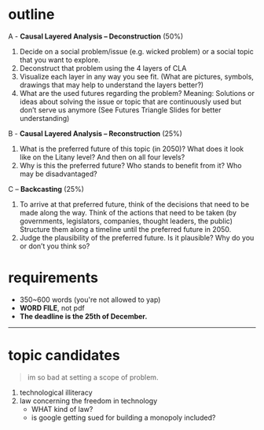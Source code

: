 # outline

A - **Causal Layered Analysis – Deconstruction** (50%)
1. Decide on a social problem/issue (e.g. wicked problem) or a social topic that you want to explore.
2. Deconstruct that problem using the 4 layers of CLA 
3. Visualize each layer in any way you see fit. (What are pictures, symbols, drawings that may help to understand the layers better?)
4. What are the used futures regarding the problem? Meaning: Solutions or ideas about solving the issue or topic that are continuously used but don’t serve us anymore (See Futures Triangle Slides for better understanding)

B - **Causal Layered Analysis – Reconstruction** (25%)
1. What is the preferred future of this topic (in 2050)? What does it look like on the Litany level? And then on all four levels?
2. Why is this the preferred future? Who stands to benefit from it? Who may be disadvantaged?

C – **Backcasting** (25%)
1. To arrive at that preferred future, think of the decisions that need to be made along the way. Think of the actions that need to be taken (by governments, legislators, companies, thought leaders, the public) Structure them along a timeline until the preferred future in 2050.
2. Judge the plausibility of the preferred future. Is it plausible? Why do you or don’t you think so?

# requirements

- 350~600 words (you're not allowed to yap)
- **WORD FILE**, not pdf
- **The deadline is the 25th of December.**
---

# topic candidates

> im so bad at setting a scope of problem.

1. technological illiteracy
2. law concerning the freedom in technology
   - WHAT kind of law?
   - is google getting sued for building a monopoly included?